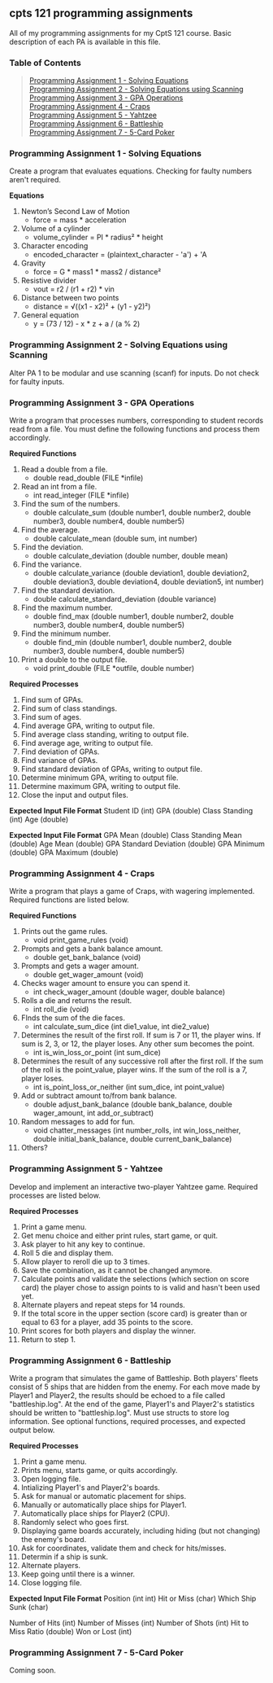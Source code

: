 ## cpts 121 programming assignments
All of my programming assignments for my CptS 121 course. Basic description of each PA is available in this file.

### Table of Contents
> [Programming Assignment 1 - Solving Equations](https://github.com/frozenpixel-games/cpts-121-programming-assignments/tree/main?tab=readme-ov-file#programming-assignment-1---solving-equations)<br>
> [Programming Assignment 2 - Solving Equations using Scanning](https://github.com/frozenpixel-games/cpts-121-programming-assignments/tree/main?tab=readme-ov-file#programming-assignment-2---solving-equations-using-scanning)<br>
> [Programming Assignment 3 - GPA Operations](https://github.com/frozenpixel-games/cpts-121-programming-assignments/tree/main?tab=readme-ov-file#programming-assignment-3---gpa-operations)<br>
> [Programming Assignment 4 - Craps](https://github.com/frozenpixel-games/cpts-121-programming-assignments/tree/main?tab=readme-ov-file#programming-assignment-4---craps)<br>
> [Programming Assignment 5 - Yahtzee](https://github.com/frozenpixel-games/cpts-121-programming-assignments/tree/main?tab=readme-ov-file#programming-assignment-5---yahtzee)<br>
> [Programming Assignment 6 - Battleship](https://github.com/frozenpixel-games/cpts-121-programming-assignments/tree/main?tab=readme-ov-file#programming-assignment-6---battleship)<br>
> [Programming Assignment 7 - 5-Card Poker](https://github.com/frozenpixel-games/cpts-121-programming-assignments/tree/main?tab=readme-ov-file#programming-assignment-7---5-card-poker)

### Programming Assignment 1 - Solving Equations
Create a program that evaluates equations. Checking for faulty numbers aren't required.

**Equations**
1. Newton’s Second Law of Motion
    - force = mass * acceleration
3. Volume of a cylinder
    - volume_cylinder = PI * radius² * height
5. Character encoding
    - encoded_character = (plaintext_character - 'a') + 'A
8. Gravity
    - force = G * mass1 * mass2 / distance²
10. Resistive divider
    - vout = r2 / (r1 + r2) * vin
12. Distance between two points
    - distance = √((x1 - x2)² + (y1 - y2)²)
14. General equation
    - y = (73 / 12) - x * z + a / (a % 2)

### Programming Assignment 2 - Solving Equations using Scanning
Alter PA 1 to be modular and use scanning (scanf) for inputs. Do not check for faulty inputs.

### Programming Assignment 3 - GPA Operations
Write a program that processes numbers, corresponding to student records read from a file. You must define the following functions and process them accordingly.

**Required Functions**
1. Read a double from a file.
    - double read_double (FILE *infile)
2. Read an int from a file.
    - int read_integer (FILE *infile)
3. Find the sum of the numbers.
    - double calculate_sum (double number1, double number2, double number3, double number4, double number5)
4. Find the average.
    - double calculate_mean (double sum, int number)
5. Find the deviation.
    - double calculate_deviation (double number, double mean)
6. Find the variance.
    - double calculate_variance (double deviation1, double deviation2, double deviation3, double deviation4, double deviation5, int number)
7. Find the standard deviation.
    - double calculate_standard_deviation (double variance)
8. Find the maximum number.
    - double find_max (double number1, double number2, double number3, double number4, double number5)
9. Find the minimum number.
    - double find_min (double number1, double number2, double number3, double number4, double number5)
10. Print a double to the output file.
    - void print_double (FILE *outfile, double number)

**Required Processes**
1. Find sum of GPAs.
2. Find sum of class standings.
3. Find sum of ages.
4. Find average GPA, writing to output file.
5. Find average class standing, writing to output file.
6. Find average age, writing to output file.
7. Find deviation of GPAs.
8. Find variance of GPAs.
9. Find standard deviation of GPAs, writing to output file.
10. Determine minimum GPA, writing to output file.
11. Determine maximum GPA, writing to output file.
12. Close the input and output files.

**Expected Input File Format**
Student ID (int)
GPA (double)
Class Standing (int)
Age (double)

**Expected Input File Format**
GPA Mean (double)
Class Standing Mean (double)
Age Mean (double)
GPA Standard Deviation (double)
GPA Minimum (double)
GPA Maximum (double)

### Programming Assignment 4 - Craps
Write a program that plays a game of Craps, with wagering implemented. Required functions are listed below.

**Required Functions**
1. Prints out the game rules.
    - void print_game_rules (void)
2. Prompts and gets a bank balance amount.
    - double get_bank_balance (void)
3. Prompts and gets a wager amount.
    - double get_wager_amount (void)
4. Checks wager amount to ensure you can spend it.
    - int check_wager_amount (double wager, double balance)
5. Rolls a die and returns the result.
    - int roll_die (void)
6. FInds the sum of the die faces.
    - int calculate_sum_dice (int die1_value, int die2_value)
7. Determines the result of the first roll. If sum is 7 or 11, the player wins. If sum is 2, 3, or 12, the player loses. Any other sum becomes the point.
    - int is_win_loss_or_point (int sum_dice)
8. Determines the result of any successive roll after the first roll. If the sum of the roll is the point_value, player wins. If the sum of the roll is a 7, player loses.
    - int is_point_loss_or_neither (int sum_dice, int point_value)
9. Add or subtract amount to/from bank balance.
    -  double adjust_bank_balance (double bank_balance, double wager_amount, int add_or_subtract)
10. Random messages to add for fun.
    - void chatter_messages (int number_rolls, int win_loss_neither, double initial_bank_balance, double current_bank_balance)
11. Others?

### Programming Assignment 5 - Yahtzee
Develop and implement an interactive two-player Yahtzee game. Required processes are listed below.

**Required Processes**
1. Print a game menu.
2. Get menu choice and either print rules, start game, or quit.
3. Ask player to hit any key to continue.
4. Roll 5 die and display them.
5. Allow player to reroll die up to 3 times.
6. Save the combination, as it cannot be changed anymore.
7. Calculate points and validate the selections (which section on score card) the player chose to assign points to is valid and hasn't been used yet.
8. Alternate players and repeat steps for 14 rounds.
9. If the total score in the upper section (score card) is greater than or equal to 63 for a player, add 35 points to the score.
10. Print scores for both players and display the winner.
11. Return to step 1.

### Programming Assignment 6 - Battleship
Write a program that simulates the game of Battleship. Both players' fleets consist of 5 ships that are hidden from the enemy. For each move made by Player1 and Player2, the results should be echoed to a file called "battleship.log". At the end of the game, Player1's and Player2's statistics should be written to "battleship.log". Must use structs to store log information. See optional functions, required processes, and expected output below.

**Required Processes**
1. Print a game menu.
2. Prints menu, starts game, or quits accordingly.
3. Open logging file.
4. Intializing Player1's and Player2's boards.
5. Ask for manual or automatic placement for ships.
6. Manually or automatically place ships for Player1.
7. Automatically place ships for Player2 (CPU).
8. Randomly select who goes first.
9. Displaying game boards accurately, including hiding (but not changing) the enemy's board.
10. Ask for coordinates, validate them and check for hits/misses.
11. Determin if a ship is sunk.
12. Alternate players.
13. Keep going until there is a winner.
14. Close logging file.

**Expected Input File Format**
Position (int int)
Hit or Miss (char)
Which Ship Sunk (char)

Number of Hits (int)
Number of Misses (int)
Number of Shots (int)
Hit to Miss Ratio (double)
Won or Lost (int)

### Programming Assignment 7 - 5-Card Poker
Coming soon.
